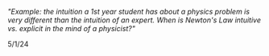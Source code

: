 *"Example: the intuition a 1st year student has about a physics problem is very different than the intuition of an expert. When is Newton's Law intuitive vs. explicit in the mind of a physicist?"*

5/1/24